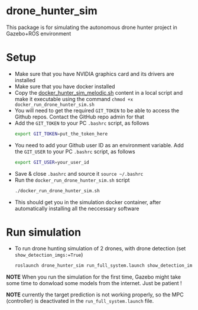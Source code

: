 # drone_hunter_sim
This package is for simulating the autonomous drone hunter project in Gazebo+ROS environment
# Setup
* Make sure that you have NVIDIA graphics card and its drivers are installed
* Make sure that you have docker installed
* Copy the [docker_hunter_sim_melodic.sh](https://github.com/mzahana/drone_hunter_sim/blob/main/scripts/docker_hunter_sim_melodic.sh) content in a local script and make it executable using the command `chmod +x docker_run_drone_hunter_sim.sh`
* You will need to get the required `GIT_TOKEN` to be able to access the Github repos. Contact the GitHub repo admin for that
* Add the `GIT_TOKEN` to your PC `.bashrc` script, as follows
  ```sh
  export GIT_TOKEN=put_the_token_here
  ```
* You need to add your Github user ID as an environment variable. Add the `GIT_USER` to your PC `.bashrc` script, as follows
  ```sh
  export GIT_USER=your_user_id
  ```
* Save & close `.bashrc` and source it `source ~/.bashrc`
* Run the `docker_run_drone_hunter_sim.sh` script
  ```sh
  ./docker_run_drone_hunter_sim.sh
  ```
* This should get you in the simulation docker container, after automatically installing all the neccessary software

# Run simulation
* To run drone hunting simulation of 2 drones, with drone detection (set `show_detection_imgs:=True`)
  ```sh
  roslaunch drone_hunter_sim run_full_system.launch show_detection_imgs:=True
  ```
**NOTE** When you run the simulation for the first time, Gazebo might take some time to donwload some models from the internet. Just be patient !

**NOTE** currently the target prediction is not working properly, so the MPC (controller) is deactivated in the `run_full_system.launch` file.
